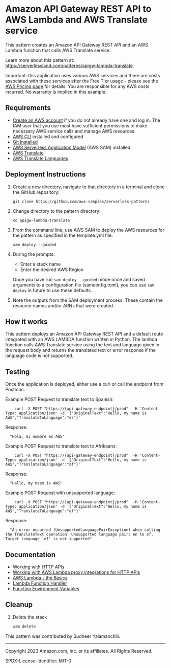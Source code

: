 # Amazon API Gateway REST API to AWS Lambda and AWS Translate service

This pattern creates an Amazon API Gateway REST API and an AWS Lambda function that calls AWS Translate service.

Learn more about this pattern at: https://serverlessland.com/patterns/apigw-lambda-translate.

Important: this application uses various AWS services and there are costs associated with these services after the Free Tier usage - please see the [AWS Pricing page](https://aws.amazon.com/pricing/) for details. You are responsible for any AWS costs incurred. No warranty is implied in this example.

## Requirements

* [Create an AWS account](https://portal.aws.amazon.com/gp/aws/developer/registration/index.html) if you do not already have one and log in. The IAM user that you use must have sufficient permissions to make necessary AWS service calls and manage AWS resources.
* [AWS CLI](https://docs.aws.amazon.com/cli/latest/userguide/install-cliv2.html) installed and configured
* [Git Installed](https://git-scm.com/book/en/v2/Getting-Started-Installing-Git)
* [AWS Serverless Application Model](https://docs.aws.amazon.com/serverless-application-model/latest/developerguide/serverless-sam-cli-install.html) (AWS SAM) installed
* [AWS Translate](https://aws.amazon.com/translate/)
* [AWS Translate Languages](https://docs.aws.amazon.com/translate/latest/dg/pairs.html)

## Deployment Instructions

1. Create a new directory, navigate to that directory in a terminal and clone the GitHub repository:
    ```
    git clone https://github.com/aws-samples/serverless-patterns
    ```
2. Change directory to the pattern directory:
    ```
    cd apigw-lambda-translate
    ```
3. From the command line, use AWS SAM to deploy the AWS resources for the pattern as specified in the template.yml file:
    ```
    sam deploy --guided
    ```
4. During the prompts:
    * Enter a stack name
    * Enter the desired AWS Region

    Once you have run `sam deploy --guided` mode once and saved arguments to a configuration file (samconfig.toml), you can use `sam deploy` in future to use these defaults.

5. Note the outputs from the SAM deployment process. These contain the resource names and/or ARNs that were created.

## How it works

This pattern deploys an Amazon API Gateway REST API and a default route integrated with an AWS LAMBDA function written in Python. The lambda function calls AWS Translate service using the text and language given in the request body and returns the translated text or error response if the language code is not supported.

## Testing

Once the application is deployed, either use a curl or call the endpoint from Postman.

Example POST Request to translate text to Spanish:
```
    curl -X POST "https://{api-gateway-endpoint}/prod"  -H 'Content-Type: application/json' -d '{"OriginalText":"Hello, my name is AWS","TranslateToLanguage":"es"}'
```

Response:
```
  "Hola, mi nombre es AWS"
```

Example POST Request to translate text to Afrikaans:
```
    curl -X POST "https://{api-gateway-endpoint}/prod"  -H 'Content-Type: application/json' -d '{"OriginalText":"Hello, my name is AWS","TranslateToLanguage":"af"}'
```

Response:
```
  "Hallo, my naam is AWS"
```

Example POST Request with unsupported language:
```
    curl -X POST "https://{api-gateway-endpoint}/prod"  -H 'Content-Type: application/json' -d '{"OriginalText":"Hello, my name is AWS","TranslateToLanguage":"ef"}'
```

Response:
```
  "An error occurred (UnsupportedLanguagePairException) when calling the TranslateText operation: Unsupported language pair: en to ef. Target language 'ef' is not supported"
```

## Documentation
- [Working with HTTP APIs](https://docs.aws.amazon.com/apigateway/latest/developerguide/http-api.html)
- [Working with AWS Lambda proxy integrations for HTTP APIs](https://docs.aws.amazon.com/apigateway/latest/developerguide/http-api-develop-integrations-lambda.html)
- [AWS Lambda - the Basics](https://docs.aws.amazon.com/whitepapers/latest/serverless-architectures-lambda/aws-lambdathe-basics.html)
- [Lambda Function Handler](https://docs.aws.amazon.com/whitepapers/latest/serverless-architectures-lambda/the-handler.html)
- [Function Environment Variables](https://docs.aws.amazon.com/lambda/latest/dg/configuration-envvars.html)

## Cleanup

1. Delete the stack
    ```bash
    sam delete
    ```

This pattern was contributed by Sudheer Yalamanchili.

----
Copyright 2023 Amazon.com, Inc. or its affiliates. All Rights Reserved.

SPDX-License-Identifier: MIT-0
